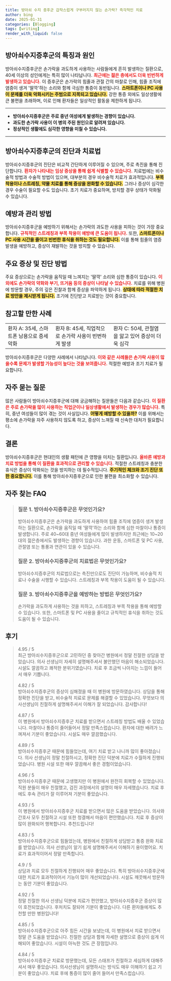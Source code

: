 ```yaml
---
title: 방아쇠 수지 증후군 갑작스럽게 구부러지지 않는 손가락? 즉각적인 치료
author: bing
date: 2025-01-31
categories: [Blogging]
tags: [writing]
render_with_liquid: false
---
```



<h2 id='방아쇠수지증후군의 특징과 원인'>방아쇠수지증후군의 특징과 원인</h2>

<p>방아쇠수지증후군은 손가락을 과도하게 사용하는 사람들에게 흔히 발생하는 질환으로, 40세 이상의 성인에게는 특히 많이 나타납니다. <b><span style="color: #ee2323;">최근에는 젊은 층에서도 더욱 빈번하게 발생하고 있습니다.</span></b> 이 증후군은 손가락의 힘줄과 관절 간의 마찰로 인해, 힘줄 조직에 염증이 생겨 '딸깍'하는 소리와 함께 극심한 통증이 동반됩니다. <b><span style="background-color: #ffe066;">스마트폰이나 PC 사용이 문제를 더욱 악화시키는 주범으로 지목되고 있습니다.</span></b> 강한 통증 외에도 일상생활에 큰 불편을 초래하며, 이로 인해 환자들은 일상적인 활동을 제한하게 됩니다.</p>

<hr />

<ul>
    <li><b>방아쇠수지증후군은 주로 중년 여성에게 발생하는 경향이 있습니다.</b></li>
    <li><b>과도한 손가락 사용이 이 병의 주된 원인으로 알려져 있습니다.</b></li>
    <li><b>정상적인 생활에도 심각한 영향을 미칠 수 있습니다.</b></li>
</ul>

<hr />

<h2 id='방아쇠수지증후군의 진단과 치료법'>방아쇠수지증후군의 진단과 치료법</h2>

<p>방아쇠수지증후군의 진단은 비교적 간단하게 이루어질 수 있으며, 주로 촉진을 통해 진단합니다. <b><span style="color: #ee2323;">환자가 나타내는 임상 증상을 통해 쉽게 식별할 수 있습니다.</span></b> 치료법에는 비수술적 방법과 수술적 방법이 있으며, 대부분의 경우 비수술적 치료가 효과적입니다. <b><span style="background-color: #ffe066;">부목 착용이나 스트레칭, 약물 치료를 통해 증상을 완화할 수 있습니다.</span></b> 그러나 증상이 심각한 경우 수술이 필요할 수도 있습니다. 초기 치료가 중요하며, 방치할 경우 상태가 악화될 수 있습니다.</p>

<h2 id='예방과 관리 방법'>예방과 관리 방법</h2>

<p>방아쇠수지증후군을 예방하기 위해서는 손가락의 과도한 사용을 피하는 것이 가장 중요합니다. <b><span style="color: #ee2323;">규칙적인 스트레칭과 부목 착용이 예방에 큰 도움이 됩니다.</span></b> 또한, <b><span style="background-color: #ffe066;">스마트폰이나 PC 사용 시간을 줄이고 빈번한 휴식을 취하는 것도 필요합니다.</span></b> 이를 통해 힘줄의 염증 발생을 예방하고, 증상이 재발하는 것을 방지할 수 있습니다.</p>

<h2 id='주요 증상 및 진단 방법'>주요 증상 및 진단 방법</h2>

<p>주요 증상으로는 손가락을 움직일 때 느껴지는 '딸깍' 소리와 심한 통증이 있습니다. <b><span style="color: #ee2323;">이외에도 손가락의 약화와 부기, 뜨거움 등의 증상이 나타날 수 있습니다.</span></b> 치료를 위해 병원에 방문할 경우, 주의 깊은 진찰과 함께 증상을 파악하게 됩니다. <b><span style="background-color: #ffe066;">상태에 따라 적절한 치료 방안을 제시받게 됩니다.</span></b> 조기에 진단받고 치료받는 것이 중요합니다.</p>

<h2 id='참고할 만한 사례'>참고할 만한 사례</h2>

<table>
    <tr>
        <td>환자 A: 35세, 스마트폰 남용으로 증세 악화</td>
        <td>환자 B: 45세, 직업적으로 손가락 사용이 빈번하게 발생</td>
        <td>환자 C: 50세, 관절염을 앓고 있어 증상이 더욱 심각</td>
    </tr>
</table>

<p>방아쇠수지증후군은 다양한 사례에서 나타납니다. <b><span style="color: #ee2323;">이와 같은 사례들은 손가락 사용이 많을수록 문제가 발생할 가능성이 높다는 것을 보여줍니다.</span></b> 적절한 예방과 조기 치료가 필요합니다.</p>

<h2 id='자주 묻는 질문'>자주 묻는 질문</h2>

<p>많은 사람들이 방아쇠수지증후군에 대해 궁금해하는 질문들은 다음과 같습니다. <b><span style="color: #ee2323;">이 질환은 주로 손가락을 많이 사용하는 직업군이나 일상생활에서 발생하는 경우가 많습니다.</span></b> 특히, 중년 여성들이 많이 겪는 것이 사실입니다. <b><span style="background-color: #ffe066;">어떻게 예방할 수 있을까?</span></b> 이를 위해서는 평소에 손가락을 자주 사용하지 않도록 하고, 증상이 느껴질 때 신속한 대처가 필요합니다.</p>

<h2 id='결론'>결론</h2>

<p>방아쇠수지증후군은 현대인의 생활 패턴에 큰 영향을 미치는 질환입니다. <b><span style="color: #ee2323;">올바른 예방과 치료 방법을 통해 이 질환을 효과적으로 관리할 수 있습니다.</span></b> 적절한 스트레칭과 충분한 휴식은 증상이 악화되는 것을 방지하는 데 필수적입니다. <b><span style="background-color: #ffe066;">주기적인 체크와 조기 진단 또한 중요합니다.</span></b> 이를 통해 방아쇠수지증후군으로 인한 불편을 최소화할 수 있습니다.</p>


<h2 id='자주_찾는_FAQ'>자주 찾는 FAQ</h2>
<div itemscope="" itemtype="https://schema.org/FAQPage"> 
<blockquote> 
<div itemscope="" itemprop="mainEntity" itemtype="https://schema.org/Question"> 
<h3 itemprop="name">질문 1. 방아쇠수지증후군은 무엇인가요?</h3> 
<div itemscope="" itemprop="acceptedAnswer" itemtype="https://schema.org/Answer"> 
<span itemprop="text"> 
<p>방아쇠수지증후군은 손가락을 과도하게 사용하여 힘줄 조직에 염증이 생겨 발생하는 질환으로, 손가락을 움직일 때 '딸깍'하는 소리와 함께 심한 마찰이나 통증이 발생합니다. 주로 40~60대 중년 여성들에게 많이 발생하지만 최근에는 10~20대의 젊은층에서도 발생하는 경향이 있습니다. 과한 운동, 스마트폰 및 PC 사용, 관절염 또는 통풍과 연관이 있을 수 있습니다.</p> 
</span> 
</div> 
</div> 

<div itemscope="" itemprop="mainEntity" itemtype="https://schema.org/Question"> 
<h3 itemprop="name">질문 2. 방아쇠수지증후군의 치료법은 무엇인가요?</h3> 
<div itemscope="" itemprop="acceptedAnswer" itemtype="https://schema.org/Answer"> 
<span itemprop="text"> 
<p>방아쇠수지증후군의 치료법으로는 촉진만으로도 진단이 가능하며, 비수술적 치료나 수술을 시행할 수 있습니다. 스트레칭과 부목 착용이 도움이 될 수 있습니다.</p> 
</span> 
</div> 
</div> 

<div itemscope="" itemprop="mainEntity" itemtype="https://schema.org/Question"> 
<h3 itemprop="name">질문 3. 방아쇠수지증후군을 예방하는 방법은 무엇인가요?</h3> 
<div itemscope="" itemprop="acceptedAnswer" itemtype="https://schema.org/Answer"> 
<span itemprop="text"> 
<p>손가락을 과도하게 사용하는 것을 피하고, 스트레칭과 부목 착용을 통해 예방할 수 있습니다. 또한, 스마트폰 및 PC 사용을 줄이고 규칙적인 휴식을 취하는 것도 도움이 될 수 있습니다.</p> 
</span> 
</div> 
</div> 
</blockquote> 
</div>
<h2 id='후기'>후기</h2>
<div itemscope itemtype="https://schema.org/Product">
  <blockquote>
  <div itemprop="review" itemscope itemtype="https://schema.org/Review">
      <div itemprop="reviewRating" itemscope itemtype="https://schema.org/Rating"> <span itemprop="ratingValue">4.95</span> / <span itemprop="bestRating">5</span> </div>
      <span itemprop="reviewBody">최근 방아쇠수지증후군으로 고민하던 중 찾아간 병원에서 정말 친절한 상담을 받았습니다. 의사 선생님이 자세히 설명해주셔서 불안했던 마음이 해소되었습니다. 시설도 깔끔하고 쾌적한 분위기였습니다. 치료 후 조금씩 나아지는 느낌이 들어서 매우 기쁩니다.</span>
  </div>
  <br>
  <div itemprop="review" itemscope itemtype="https://schema.org/Review">
      <div itemprop="reviewRating" itemscope itemtype="https://schema.org/Rating"> <span itemprop="ratingValue">4.82</span> / <span itemprop="bestRating">5</span> </div>
      <span itemprop="reviewBody">방아쇠수지증후군의 증상이 심해졌을 때 이 병원에 방문하였습니다. 상담을 통해 정확한 진단을 받고, 비수술적 치료로 문제를 해결할 수 있었습니다. 무엇보다 의사선생님이 친절하게 설명해주셔서 이해가 잘 되었습니다. 감사합니다!</span>
  </div>
  <br>
  <div itemprop="review" itemscope itemtype="https://schema.org/Review">
      <div itemprop="reviewRating" itemscope itemtype="https://schema.org/Rating"> <span itemprop="ratingValue">4.87</span> / <span itemprop="bestRating">5</span> </div>
      <span itemprop="reviewBody">이 병원에서 방아쇠수지증후군 치료를 받으면서 스트레칭 방법도 배울 수 있었습니다. 마찰이나 통증이 줄어들어서 정말 만족스럽습니다. 환자에 대한 배려가 느껴져서 기분이 좋았습니다. 시설도 매우 깔끔했습니다.</span>
  </div>
  <br>
  <div itemprop="review" itemscope itemtype="https://schema.org/Review">
      <div itemprop="reviewRating" itemscope itemtype="https://schema.org/Rating"> <span itemprop="ratingValue">4.89</span> / <span itemprop="bestRating">5</span> </div>
      <span itemprop="reviewBody">방아쇠수지증후군 때문에 힘들었는데, 여기 치료 받고 나니까 많이 좋아졌습니다. 의사 선생님이 정말 친절하시고, 정확한 진단 덕분에 치료가 수월하게 진행되었습니다. 병원 시설 또한 매우 깔끔해서 좋은 경험이었습니다.</span>
  </div>
  <br>
  <div itemprop="review" itemscope itemtype="https://schema.org/Review">
      <div itemprop="reviewRating" itemscope itemtype="https://schema.org/Rating"> <span itemprop="ratingValue">4.96</span> / <span itemprop="bestRating">5</span> </div>
      <span itemprop="reviewBody">방아쇠수지증후군 때문에 고생했지만 이 병원에서 완전히 회복할 수 있었습니다. 직원 분들이 매우 친절했고, 검진 과정에서의 설명이 매우 자세했습니다. 치료 후에도 후속 관리가 잘 이루어져 기분이 좋았습니다.</span>
  </div>
  <br>
  <div itemprop="review" itemscope itemtype="https://schema.org/Review">
      <div itemprop="reviewRating" itemscope itemtype="https://schema.org/Rating"> <span itemprop="ratingValue">4.93</span> / <span itemprop="bestRating">5</span> </div>
      <span itemprop="reviewBody">이 병원에서 방아쇠수지증후군 치료를 받으면서 많은 도움을 받았습니다. 의사와 간호사 모두 친절하고 시설 또한 청결해서 마음이 편안했습니다. 치료 후 증상이 많이 완화되어 행복합니다. 추천드립니다!</span>
  </div>
  <br>
  <div itemprop="review" itemscope itemtype="https://schema.org/Review">
      <div itemprop="reviewRating" itemscope itemtype="https://schema.org/Rating"> <span itemprop="ratingValue">4.83</span> / <span itemprop="bestRating">5</span> </div>
      <span itemprop="reviewBody">방아쇠수지증후군으로 힘들었는데, 병원에서 친절하게 상담받고 통증 완화 치료를 받았습니다. 의사 선생님이 알기 쉽게 설명해주셔서 이해하기 용이했어요. 치료가 효과적이어서 정말 만족합니다.</span>
  </div>
  <br>
  <div itemprop="review" itemscope itemtype="https://schema.org/Review">
      <div itemprop="reviewRating" itemscope itemtype="https://schema.org/Rating"> <span itemprop="ratingValue">4.9</span> / <span itemprop="bestRating">5</span> </div>
      <span itemprop="reviewBody">상담과 치료 모두 친절하게 진행되어 매우 좋았습니다. 특히 방아쇠수지증후군에 대한 치료가 효과적이어서 기능이 많이 개선되었습니다. 시설도 깨끗해서 방문하는 동안 기분이 좋았습니다.</span>
  </div>
  <br>
  <div itemprop="review" itemscope itemtype="https://schema.org/Review">
      <div itemprop="reviewRating" itemscope itemtype="https://schema.org/Rating"> <span itemprop="ratingValue">4.92</span> / <span itemprop="bestRating">5</span> </div>
      <span itemprop="reviewBody">정말 친절한 의사 선생님 덕분에 치료가 편안했고, 방아쇠수지증후군 증상이 많이 호전되었습니다. 후처치도 잘되어 기분이 좋았습니다. 다른 환자들에게도 추천할 만한 병원입니다!</span>
  </div>
  <br>
  <div itemprop="review" itemscope itemtype="https://schema.org/Review">
      <div itemprop="reviewRating" itemscope itemtype="https://schema.org/Rating"> <span itemprop="ratingValue">4.85</span> / <span itemprop="bestRating">5</span> </div>
      <span itemprop="reviewBody">방아쇠수지증후군으로 아주 힘든 시간을 보냈는데, 이 병원에서 치료 받으면서 정말 큰 도움을 받았습니다. 친절한 상담과 함께 자세한 설명으로 증상이 쉽게 이해되어 좋았습니다. 시설이 아늑한 것도 큰 장점입니다.</span>
  </div>
  <br>
  <div itemprop="review" itemscope itemtype="https://schema.org/Review">
      <div itemprop="reviewRating" itemscope itemtype="https://schema.org/Rating"> <span itemprop="ratingValue">4.84</span> / <span itemprop="bestRating">5</span> </div>
      <span itemprop="reviewBody">방아쇠수지증후군 치료로 방문했는데, 모든 스태프가 친절하고 세심하게 대해주셔서 매우 좋았습니다. 의사선생님이 설명하시는 방식도 매우 이해하기 쉽고 기분이 좋았습니다. 치료 후에 통증이 많이 줄어 들어서 만족스럽습니다.</span>
  </div>
  </blockquote>
</div>
